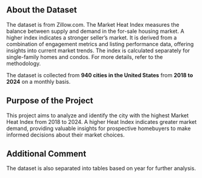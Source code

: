 ## About the Dataset
The dataset is from Zillow.com. 
The Market Heat Index measures the balance between supply and demand in the for-sale housing market. A higher index indicates a stronger seller’s market. It is derived from a combination of engagement metrics and listing performance data, offering insights into current market trends. The index is calculated separately for single-family homes and condos. For more details, refer to the methodology.

The dataset is collected from **940 cities in the United States** from **2018 to 2024** on a monthly basis. 

## Purpose of the Project
This project aims to analyze and identify the city with the highest Market Heat Index from 2018 to 2024. A higher Heat Index indicates greater market demand, providing valuable insights for prospective homebuyers to make informed decisions about their market choices.

## Additional Comment
The dataset is also separated into tables based on year for further analysis. 
